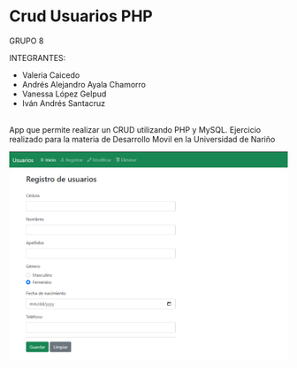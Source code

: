 # Crud Usuarios PHP

GRUPO 8

INTEGRANTES: <br>

<ul>
<li>Valeria Caicedo</li>
<li>Andrés Alejandro Ayala Chamorro</li>
<li>Vanessa López Gelpud</li>
<li>Iván Andrés Santacruz</li>
</ul>
<br>
App que permite realizar un CRUD utilizando PHP y MySQL. Ejercicio realizado para la materia de Desarrollo Movil en la Universidad de Nariño
<br>

![Screenshot](screenshot.png)







